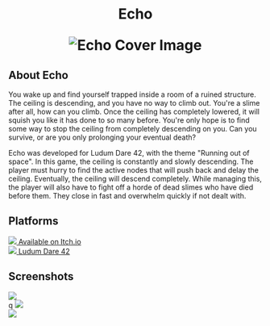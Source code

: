 <h1 align="center">

Echo

![Echo Cover Image](~/images/games/echo/cover.png)

</h1>

## About Echo
You wake up and find yourself trapped inside a room of a ruined structure. The ceiling is descending, and you have no way to climb out. You're a slime after all, how can you climb. Once the ceiling has completely lowered, it will squish you like it has done to so many before. You're only hope is to find some way to stop the ceiling from completely descending on you. Can you survive, or are you only prolonging your eventual death?

Echo was developed for Ludum Dare 42, with the theme "Running out of space". In this game, the ceiling is constantly and slowly descending. The player must hurry to find the active nodes that will push back and delay the ceiling. Eventually, the ceiling will descend completely. While managing this, the player will also have to fight off a horde of dead slimes who have died before them. They close in fast and overwhelm quickly if not dealt with.

## Platforms

<div class="row">
    <div class="col col-4">
        <a class="platform-button button-itch" href="https://ldjam.com/events/ludum-dare/42/echo" target="_blank">
            <img src="/images/platforms/itch.png" class="platform-image"/>
            <span class="platform-label">Available on Itch.io</span>
        </a>
    </div>
        <div class="col col-4">
        <a class="platform-button button-ludum" href="https://ldjam.com/events/ludum-dare/42/echo" target="_blank">
            <img src="/images/platforms/ludum.png" class="platform-image"/>
            <span class="platform-label">Ludum Dare 42</span>
        </a>
    </div>
</div>

## Screenshots

<div class="row">
    <div class="col col-4">
        <img src="/images/games/echo/screenshot_01.png" />
    </div>
    <div class="col col-4">q
        <img src="/images/games/echo/screenshot_02.png" />
    </div>
    <div class="col col-4">
        <img src="/images/games/echo/screenshot_03.png" />
    </div>        
</div>


